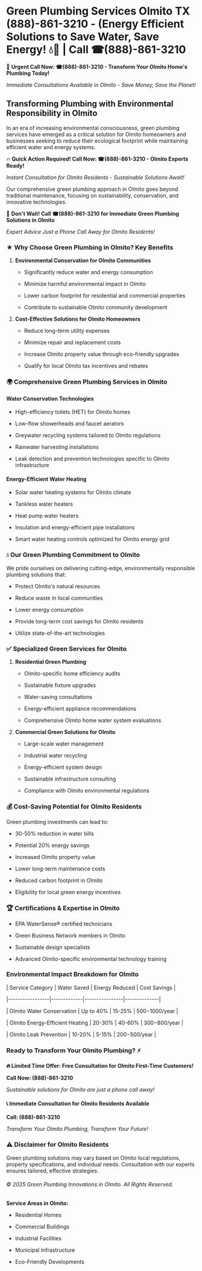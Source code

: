 # Green Plumbing Services Olmito TX (888)-861-3210 - (Energy Efficient Solutions to Save Water, Save Energy! 💧🌿 | Call ☎(888)-861-3210

🚨 **Urgent Call Now: ☎(888)-861-3210 - Transform Your Olmito Home's Plumbing Today!**
*Immediate Consultations Available in Olmito - Save Money, Save the Planet!*

## Transforming Plumbing with Environmental Responsibility in Olmito

In an era of increasing environmental consciousness, green plumbing services have emerged as a critical solution for Olmito homeowners and businesses seeking to reduce their ecological footprint while maintaining efficient water and energy systems. 

🔥 **Quick Action Required! Call Now: ☎(888)-861-3210 - Olmito Experts Ready!**
*Instant Consultation for Olmito Residents - Sustainable Solutions Await!*

Our comprehensive green plumbing approach in Olmito goes beyond traditional maintenance, focusing on sustainability, conservation, and innovative technologies.

🚨 **Don't Wait! Call ☎(888)-861-3210 for Immediate Green Plumbing Solutions in Olmito**
*Expert Advice Just a Phone Call Away for Olmito Residents!*

### ★ Why Choose Green Plumbing in Olmito? Key Benefits

1. **Environmental Conservation for Olmito Communities** 
   - Significantly reduce water and energy consumption
   - Minimize harmful environmental impact in Olmito
   - Lower carbon footprint for residential and commercial properties
   - Contribute to sustainable Olmito community development

2. **Cost-Effective Solutions for Olmito Homeowners** 
   - Reduce long-term utility expenses
   - Minimize repair and replacement costs
   - Increase Olmito property value through eco-friendly upgrades
   - Qualify for local Olmito tax incentives and rebates

### 🌍 Comprehensive Green Plumbing Services in Olmito

#### Water Conservation Technologies
- High-efficiency toilets (HET) for Olmito homes
- Low-flow showerheads and faucet aerators
- Greywater recycling systems tailored to Olmito regulations
- Rainwater harvesting installations
- Leak detection and prevention technologies specific to Olmito infrastructure

#### Energy-Efficient Water Heating
- Solar water heating systems for Olmito climate
- Tankless water heaters
- Heat pump water heaters
- Insulation and energy-efficient pipe installations
- Smart water heating controls optimized for Olmito energy grid

### 💧 Our Green Plumbing Commitment to Olmito

We pride ourselves on delivering cutting-edge, environmentally responsible plumbing solutions that:
- Protect Olmito's natural resources
- Reduce waste in local communities
- Lower energy consumption
- Provide long-term cost savings for Olmito residents
- Utilize state-of-the-art technologies

### ✅ Specialized Green Services for Olmito

1. **Residential Green Plumbing**
   - Olmito-specific home efficiency audits
   - Sustainable fixture upgrades
   - Water-saving consultations
   - Energy-efficient appliance recommendations
   - Comprehensive Olmito home water system evaluations

2. **Commercial Green Solutions for Olmito**
   - Large-scale water management
   - Industrial water recycling
   - Energy-efficient system design
   - Sustainable infrastructure consulting
   - Compliance with Olmito environmental regulations

### 💰 Cost-Saving Potential for Olmito Residents

Green plumbing investments can lead to:
- 30-50% reduction in water bills
- Potential 20% energy savings
- Increased Olmito property value
- Lower long-term maintenance costs
- Reduced carbon footprint in Olmito
- Eligibility for local green energy incentives

### 🏆 Certifications & Expertise in Olmito

- EPA WaterSense® certified technicians
- Green Business Network members in Olmito
- Sustainable design specialists
- Advanced Olmito-specific environmental technology training

### Environmental Impact Breakdown for Olmito

| Service Category | Water Saved | Energy Reduced | Cost Savings |
|-----------------|-------------|----------------|--------------|
| Olmito Water Conservation | Up to 40% | 15-25% | $500-$1000/year |
| Olmito Energy-Efficient Heating | 20-30% | 40-60% | $300-$800/year |
| Olmito Leak Prevention | 10-20% | 5-15% | $200-$500/year |

### Ready to Transform Your Olmito Plumbing? ⚡

**🔥 Limited Time Offer: Free Consultation for Olmito First-Time Customers!**

**Call Now: (888)-861-3210**
*Sustainable solutions for Olmito are just a phone call away!*

#### 📞 Immediate Consultation for Olmito Residents Available

**Call: (888)-861-3210**
*Transform Your Olmito Plumbing, Transform Your Future!*

### ⚠️ Disclaimer for Olmito Residents

Green plumbing solutions may vary based on Olmito local regulations, property specifications, and individual needs. Consultation with our experts ensures tailored, effective strategies.

###### © 2025 Green Plumbing Innovations in Olmito. All Rights Reserved.

**Service Areas in Olmito:** 
- Residential Homes
- Commercial Buildings
- Industrial Facilities
- Municipal Infrastructure
- Eco-Friendly Developments